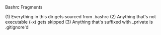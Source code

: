 Bashrc Fragments

(1) Everything in this dir gets sourced from .bashrc
(2) Anything that's not executable (-x) gets skipped
(3) Anything that's suffixed with _private is .gitignore'd
